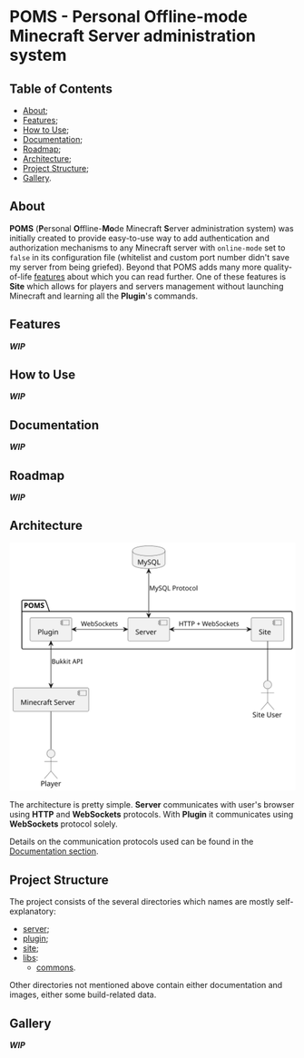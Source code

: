 # POMS - Personal Offline-mode Minecraft Server administration system

## Table of Contents

- [About](#about);
- [Features](#features);
- [How to Use](#how-to-use);
- [Documentation](#documentation);
- [Roadmap](#roadmap);
- [Architecture](#architecture);
- [Project Structure](#project-structure);
- [Gallery](#gallery).

## About

**POMS** (**P**ersonal **O**ffline-**Mo**de Minecraft **S**erver administration system) was
initially created to provide easy-to-use way to add authentication and authorization mechanisms to
any Minecraft server with `online-mode` set to `false` in its configuration file (whitelist and
custom port number didn't save my server from being griefed). Beyond that POMS adds many more
quality-of-life [features](#features) about which you can read further. One of these features is
**Site** which allows for players and servers management without launching Minecraft and learning
all the **Plugin**'s commands.

## Features

***WIP***

## How to Use

***WIP***

## Documentation

***WIP***

## Roadmap

***WIP***

## Architecture

![Architecture](./docs/architecture.svg)

The architecture is pretty simple. **Server** communicates with user's browser using **HTTP** and
**WebSockets** protocols. With **Plugin** it communicates using **WebSockets** protocol solely.

Details on the communication protocols used can be found in the
[Documentation section](#documentation).

## Project Structure

The project consists of the several directories which names are mostly self-explanatory:

- [server](./server);
- [plugin](./plugin);
- [site](./site);
- [libs](./libs):
  - [commons](./libs/commons).

Other directories not mentioned above contain either documentation and images, either some
build-related data.

## Gallery

***WIP***
